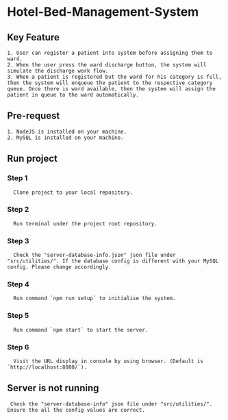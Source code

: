 # Hotel-Bed-Management-System
  ## Key Feature
    1. User can register a patient into system before assigning them to ward.
    2. When the user press the ward discharge button, the system will simulate the discharge work flow.
    3. When a patient is registered but the ward for his category is full, then the system will enqueue the patient to the respective category queue. Once there is ward available, then the system will assign the patient in queue to the ward automatically.


  ## Pre-request
    1. NodeJS is installed on your machine.
    2. MySQL is installed on your machine.

  ## Run project

  ### Step 1
      Clone project to your local repository.

  ### Step 2
      Run terminal under the project root repository.

  ### Step 3
      Check the "server-database-info.json" json file under "src/utilities/". If the database config is different with your MySQL config. Please change accordingly.

  ### Step 4
      Run command `npm run setup` to initialise the system.

  ### Step 5
      Run command `npm start` to start the server.

  ### Step 6
      Visit the URL display in console by using browser. (Default is `http://localhost:8080/`).

  ## Server is not running
     Check the "server-database-info" json file under "src/utilities/". Ensure the all the config values are correct.
